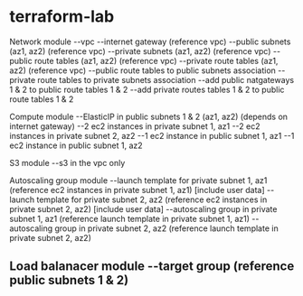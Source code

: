 # terraform-lab


Network module
--vpc
--internet gateway (reference vpc)
--public subnets (az1, az2) (reference vpc)
--private subnets (az1, az2) (reference vpc)
--public route tables (az1, az2) (reference vpc)
--private route tables (az1, az2) (reference vpc)
--public route tables to public subnets association
--private route tables to private subnets association
--add public natgateways 1 & 2 to public route tables 1 & 2
--add private routes tables 1 & 2 to public route tables 1 & 2

Compute module
--ElasticIP in public subnets 1 & 2 (az1, az2) (depends on internet gateway)
--2 ec2 instances in private subnet 1, az1
--2 ec2 instances in private subnet 2, az2
--1 ec2 instance in public subnet 1, az1
--1 ec2 instance in public subnet 1, az2

S3 module
--s3 in the vpc only

Autoscaling group module
--launch template for private subnet 1, az1 (reference ec2 instances in private subnet 1, az1) [include user data]
--launch template for private subnet 2, az2 (reference ec2 instances in private subnet 2, az2) [include user data]
--autoscaling group in private subnet 1, az1 (reference launch template in private subnet 1, az1)
--autoscaling group in private subnet 2, az2 (reference launch template in private subnet 2, az2)

Load balanacer module
--target group (reference public subnets 1 & 2)
--
